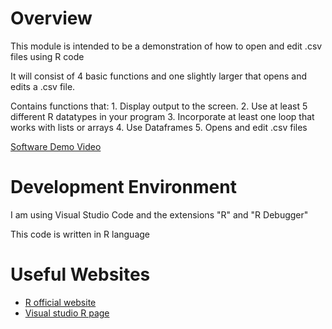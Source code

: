# Overview

This module is intended to be a demonstration of how to open and edit .csv files using R code

It will consist of 4 basic functions and one slightly larger that opens and edits a .csv file.

Contains functions that: 
    1. Display output to the screen.
    2. Use at least 5 different R datatypes in your program
    3. Incorporate at least one loop that works with lists or arrays
    4. Use Dataframes
    5. Opens and edit .csv files

[Software Demo Video]()


# Development Environment

I am using Visual Studio Code and the extensions "R" and "R Debugger"

This code is written in R language


# Useful Websites

* [R official website](https://www.r-project.org/about.html)
* [Visual studio R page](https://code.visualstudio.com/docs/languages/r)
